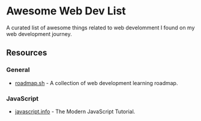 # Awesome Web Dev List

A curated list of awesome things related 
to web develomment I found on my web 
development journey.

## Resources

### General
- [roadmap.sh](https://roadmap.sh/) - A collection of web development learning roadmap.

### JavaScript
- [javascript.info](https://javascript.info/) - The Modern JavaScript Tutorial.
